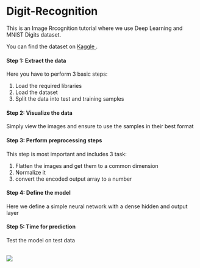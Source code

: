 # Digit-Recognition
This is an Image Rrcognition tutorial where we use Deep Learning and MNIST Digits dataset.

You can find the dataset on <a href="https://www.kaggle.com/c/digit-recognizer"> Kaggle </a>.
<br/>
<h4>Step 1: Extract the data</h4>
<p> Here you have to perform 3 basic steps: 
  <ol> <li> Load the required libraries </li>
    <li> Load the dataset</li>
    <li> Split the data into test and training samples </li></ol></p>

<h4>Step 2: Visualize the data</h4>
<p>Simply view the images and ensure to use the samples in their best format</p>

<h4>Step 3: Perform preprocessing steps</h4>
<p> This step is most important and includes 3 task:
<ol> <li> Flatten the images and get them to a common dimension  </li>
  <li> Normalize it  </li>
    <li> convert the encoded output array to a number </li></ol></p> 

<h4>Step 4: Define the model </h4>
<p> Here we define a simple neural network with a dense hidden and output layer </p> 

<h4>Step 5: Time for prediction</h4>
<p> Test the model on test data </p>

<br/>
<img src="https://cdn-images-1.medium.com/max/1600/1*AO2rIhzRYzFVQlFLx9DM9A.png"/>
